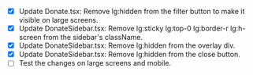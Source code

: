- [x] Update Donate.tsx: Remove lg:hidden from the filter button to make it visible on large screens.
- [x] Update DonateSidebar.tsx: Remove lg:sticky lg:top-0 lg:border-r lg:h-screen from the sidebar's className.
- [x] Update DonateSidebar.tsx: Remove lg:hidden from the overlay div.
- [x] Update DonateSidebar.tsx: Remove lg:hidden from the close button.
- [ ] Test the changes on large screens and mobile.

